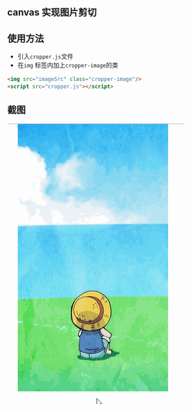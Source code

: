 ## canvas 实现图片剪切

## 使用方法
- 引入`cropper.js`文件
- 在`img` 标签内加上`cropper-image`的类
```html
<img src="imageSrc" class="cropper-image"/>
<script src="cropper.js"></script>
```

## 截图
![cropper-image](./screenshots/cropper-image.gif)